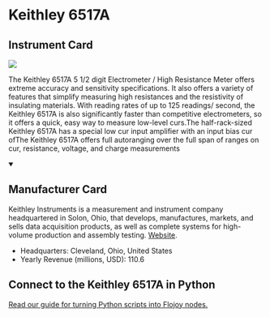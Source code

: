 
# Keithley 6517A

## Instrument Card

<img src="https://v5.airtableusercontent.com/v1/19/19/1691539200000/h3YGonA6Di8STqP_ixh5BQ/08Vq_M_IxmAT9bApMQ_7w1fftILsgZHTA-NzZPzPfC-0XSre9Qq2Mcnq_lJDkDkv5kbiU8jLwnmI8AcxihXv8u_qHbv3aqKTMP7BFHSQke4/YJVFIQ_FWWvON6z60aWSk5yfNdmV0K89d3SIl1ZTAHc"/>
<p>The Keithley 6517A 5 1/2 digit Electrometer / High Resistance Meter offers extreme accuracy and sensitivity specifications. It also offers a variety of features that simplify measuring high resistances and the resistivity of insulating materials. With reading rates of up to 125 readings/ second, the Keithley 6517A is also significantly faster than competitive electrometers, so it offers a quick, easy way to measure low-level curs.The half-rack-sized Keithley 6517A has a special low cur input amplifier with an input bias cur ofThe Keithley 6517A offers full autoranging over the full span of ranges on cur, resistance, voltage, and charge measurements</p>

<details open>
<summary><h2>Manufacturer Card</h2></summary>

Keithley Instruments is a measurement and instrument company headquartered in Solon, Ohio, that develops, manufactures, markets, and sells data acquisition products, as well as complete systems for high-volume production and assembly testing. <a href="https://www.tek.com/en">Website</a>.

<ul>
  <li>Headquarters: Cleveland, Ohio, United States</li>
  <li>Yearly Revenue (millions, USD): 110.6</li>
</ul>
</details>

## Connect to the Keithley 6517A in Python

[Read our guide for turning Python scripts into Flojoy nodes.](https://docs.flojoy.ai/custom-nodes/creating-custom-node/)


